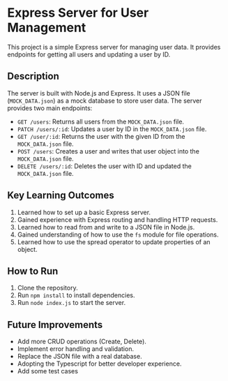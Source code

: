 # Express Server for User Management

This project is a simple Express server for managing user data. It provides endpoints for getting all users and updating a user by ID.

## Description

The server is built with Node.js and Express. It uses a JSON file (`MOCK_DATA.json`) as a mock database to store user data. The server provides two main endpoints:

- `GET /users`: Returns all users from the `MOCK_DATA.json` file.
- `PATCH /users/:id`: Updates a user by ID in the `MOCK_DATA.json` file.
- `GET /user/:id`: Returns the user with the given ID from the `MOCK_DATA.json` file.
- `POST /users`: Creates a user and writes that user object into the `MOCK_DATA.json` file.
- `DELETE /users/:id`: Deletes the user with ID and updated the `MOCK_DATA.json` file.

## Key Learning Outcomes

1. Learned how to set up a basic Express server.
2. Gained experience with Express routing and handling HTTP requests.
3. Learned how to read from and write to a JSON file in Node.js.
4. Gained understanding of how to use the `fs` module for file operations.
5. Learned how to use the spread operator to update properties of an object.

## How to Run

1. Clone the repository.
2. Run `npm install` to install dependencies.
3. Run `node index.js` to start the server.

## Future Improvements

- Add more CRUD operations (Create, Delete).
- Implement error handling and validation.
- Replace the JSON file with a real database.
- Adopting the Typescript for better developer experience.
- Add some test cases
